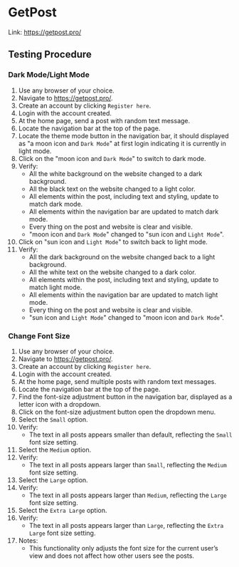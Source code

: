 # GetPost
Link: https://getpost.pro/

## Testing Procedure
### Dark Mode/Light Mode
  1. Use any browser of your choice.
  2. Navigate to https://getpost.pro/.
  3. Create an account by clicking `Register here`.
  4. Login with the account created.
  5. At the home page, send a post with random text message.
  6. Locate the navigation bar at the top of the page.
  7. Locate the theme mode button in the navigation bar, it should displayed as "a moon icon and `Dark Mode`" at first login indicating it is currently in light mode.
  8. Click on the "moon icon and `Dark Mode`" to switch to dark mode.
  9. Verify:
     - All the white background on the website changed to a dark background.
     - All the black text on the website changed to a light color.
     - All elements within the post, including text and styling, update to match dark mode.
     - All elements within the navigation bar are updated to match dark mode.
     - Every thing on the post and website is clear and visible.
     - "moon icon and `Dark Mode`" changed to "sun icon and `Light Mode`".
  10. Click on "sun icon and `Light Mode`" to switch back to light mode.
  11. Verify:
      - All the dark background on the website changed back to a light background.
      - All the white text on the website changed to a dark color.
      - All elements within the post, including text and styling, update to match light mode.
      - All elements within the navigation bar are updated to match light mode.
      - Every thing on the post and website is clear and visible.
      - "sun icon and `Light Mode`" changed to "moon icon and `Dark Mode`".
     
### Change Font Size
  1. Use any browser of your choice.
  2. Navigate to https://getpost.pro/.
  3. Create an account by clicking `Register here`.
  4. Login with the account created.
  5. At the home page, send multiple posts with random text messages.
  6. Locate the navigation bar at the top of the page.
  7. Find the font-size adjustment button in the navigation bar, displayed as a letter icon with a dropdown.
  8. Click on the font-size adjustment button open the dropdown menu.
  9. Select the `Small` option.
  10. Verify:
      - The text in all posts appears smaller than default, reflecting the `Small` font size setting.
  11. Select the `Medium` option.
  12. Verify:
      - The text in all posts appears larger than `Small`, reflecting the `Medium` font size setting.
  13. Select the `Large` option.
  14. Verify:
      - The text in all posts appears larger than `Medium`, reflecting the `Large` font size setting.
  15. Select the `Extra Large` option.
  16. Verify:
      - The text in all posts appears larger than `Large`, reflecting the `Extra Large` font size setting.
  17. Notes:
      - This functionality only adjusts the font size for the current user’s view and does not affect how other users see the posts.
